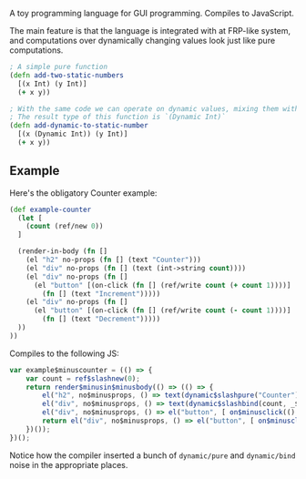 A toy programming language for GUI programming. Compiles to JavaScript.

The main feature is that the language is integrated with at FRP-like system,
and computations over dynamically changing values look just like pure
computations.

```clojure
; A simple pure function
(defn add-two-static-numbers
  [(x Int) (y Int)]
  (+ x y))

; With the same code we can operate on dynamic values, mixing them with pure ones
; The result type of this function is `(Dynamic Int)`
(defn add-dynamic-to-static-number
  [(x (Dynamic Int)) (y Int)]
  (+ x y))
```

## Example

Here's the obligatory Counter example:

```clojure
(def example-counter
  (let [
    (count (ref/new 0))
  ]

  (render-in-body (fn []
    (el "h2" no-props (fn [] (text "Counter")))
    (el "div" no-props (fn [] (text (int->string count))))
    (el "div" no-props (fn []
      (el "button" [(on-click (fn [] (ref/write count (+ count 1))))]
        (fn [] (text "Increment")))))
    (el "div" no-props (fn []
      (el "button" [(on-click (fn [] (ref/write count (- count 1))))]
        (fn [] (text "Decrement")))))
  ))
))
```

Compiles to the following JS:

```javascript
var example$minuscounter = (() => {
    var count = ref$slashnew(0);
    return render$minusin$minusbody(() => (() => {
        el("h2", no$minusprops, () => text(dynamic$slashpure("Counter")));
        el("div", no$minusprops, () => text(dynamic$slashbind(count, _$$7 => dynamic$slashpure(int$minus$gtstring(_$$7)))));
        el("div", no$minusprops, () => el("button", [ on$minusclick(() => ref$slashwrite(count, dynamic$slashbind(count, _$$8 => dynamic$slashpure($plus(_$$8, 1))))) ], () => text(dynamic$slashpure("Increment"))));
        return el("div", no$minusprops, () => el("button", [ on$minusclick(() => ref$slashwrite(count, dynamic$slashbind(count, _$$9 => dynamic$slashpure($minus(_$$9, 1))))) ], () => text(dynamic$slashpure("Decrement"))));
    })());
})();
```

Notice how the compiler inserted a bunch of `dynamic/pure` and `dynamic/bind` noise in the appropriate places.
